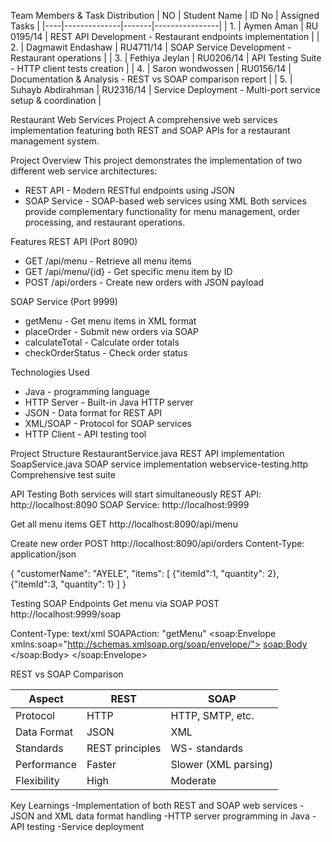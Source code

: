 Team Members & Task Distribution
| NO | Student Name | ID No | Assigned Tasks |
|----|--------------|-------|----------------|
| 1. | Aymen Aman | RU 0195/14 | REST API Development - Restaurant endpoints implementation |
| 2. | Dagmawit Endashaw | RU4711/14 | SOAP Service Development - Restaurant operations |
| 3. | Fethiya Jeylan | RU0206/14 | API Testing Suite - HTTP client tests creation |
| 4. | Saron wondwossen | RU0156/14 | Documentation & Analysis - REST vs SOAP comparison report |
| 5. | Suhayb Abdirahman | RU2316/14 | Service Deployment - Multi-port service setup & coordination |



 Restaurant Web Services Project
A comprehensive web services implementation featuring both REST and SOAP APIs for a restaurant management system.

 Project Overview
This project demonstrates the implementation of two different web service architectures:
- REST API - Modern RESTful endpoints using JSON
- SOAP Service - SOAP-based web services using XML
Both services provide complementary functionality for menu management, order processing, and restaurant operations.

 Features
REST API (Port 8090)
- GET /api/menu - Retrieve all menu items
- GET /api/menu/{id} - Get specific menu item by ID
- POST /api/orders - Create new orders with JSON payload

SOAP Service (Port 9999)
- getMenu - Get menu items in XML format
- placeOrder - Submit new orders via SOAP
- calculateTotal - Calculate order totals
- checkOrderStatus - Check order status

 Technologies Used
- Java - programming language
- HTTP Server - Built-in Java HTTP server
- JSON - Data format for REST API
- XML/SOAP - Protocol for SOAP services
- HTTP Client - API testing tool

Project Structure
RestaurantService.java  REST API implementation
SoapService.java  SOAP   service implementation
webservice-testing.http  Comprehensive test suite

API Testing
Both services will start simultaneously
REST API: http://localhost:8090
SOAP Service: http://localhost:9999

Get all menu items
GET http://localhost:8090/api/menu

Create new order
POST http://localhost:8090/api/orders
Content-Type: application/json


{
  "customerName": "AYELE",
  "items": [
{"itemId":1, "quantity": 2},
{"itemId":3, "quantity": 1}
]
}


Testing SOAP Endpoints
 Get menu via SOAP
POST http://localhost:9999/soap

Content-Type: text/xml
SOAPAction: "getMenu"
<soap:Envelope xmlns:soap="http://schemas.xmlsoap.org/soap/envelope/">
   <soap:Body>
      <getMenuRequest/>
   </soap:Body>
</soap:Envelope>

REST vs SOAP Comparison

| Aspect | REST | SOAP |
|--------|------|------|
| Protocol | HTTP | HTTP, SMTP, etc. |
| Data Format | JSON | XML |
| Standards | REST principles | WS- standards |
| Performance | Faster | Slower (XML parsing) |
| Flexibility | High | Moderate |

Key Learnings
-Implementation of both REST and SOAP web services
-JSON and XML data format handling
-HTTP server programming in Java
-API testing 
-Service deployment 


